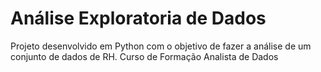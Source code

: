 # Análise Exploratoria de Dados
 Projeto desenvolvido em Python com o objetivo de fazer a análise de um conjunto de dados de RH.
 Curso de Formação Analista de Dados
